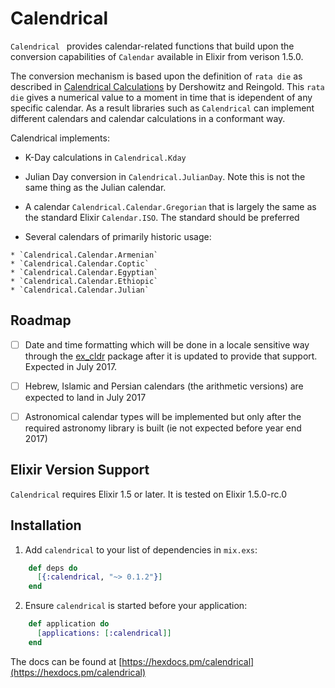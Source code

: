 # Calendrical

  `Calendrical ` provides calendar-related functions that build upon the
  conversion capabilities of `Calendar` available in Elixir from verison 1.5.0.

  The conversion mechanism is based upon the definition of `rata die` as described
  in [Calendrical Calculations](https://www.amazon.com/Calendrical-Calculations-Nachum-Dershowitz/dp/0521702380)
  by Dershowitz and Reingold.  This `rata die` gives a numerical value to a moment in time
  that is idependent of any specific calendar.  As a result libraries such as `Calendrical` can
  implement different calendars and calendar calculations in a conformant way.

  Calendrical implements:

  * K-Day calculations in `Calendrical.Kday`

  * Julian Day conversion in `Calendrical.JulianDay`. Note this is not the same thing as the Julian calendar.

  * A calendar `Calendrical.Calendar.Gregorian` that is largely the same as the standard Elixir `Calendar.ISO`.  The standard should be preferred

  *  Several calendars of primarily historic usage:

    * `Calendrical.Calendar.Armenian`
    * `Calendrical.Calendar.Coptic`
    * `Calendrical.Calendar.Egyptian`
    * `Calendrical.Calendar.Ethiopic`
    * `Calendrical.Calendar.Julian`

## Roadmap

  - [ ] Date and time formatting which will be done in a locale sensitive way through the [ex_cldr](https://hex.pm/packages/ex_cldr) package after it is updated to provide that support.  Expected in July 2017.

  - [ ] Hebrew, Islamic and Persian calendars (the arithmetic versions) are expected to land in July 2017

  - [ ]  Astronomical calendar types will be implemented but only after the required astronomy library is built (ie not expected before year end 2017)

## Elixir Version Support

`Calendrical` requires Elixir 1.5 or later.  It is tested on Elixir 1.5.0-rc.0

## Installation

1. Add `calendrical` to your list of dependencies in `mix.exs`:

```elixir
    def deps do
      [{:calendrical, "~> 0.1.2"}]
    end
```

2. Ensure `calendrical` is started before your application:

```elixir
    def application do
      [applications: [:calendrical]]
    end
```

The docs can be found at [https://hexdocs.pm/calendrical](https://hexdocs.pm/calendrical)


